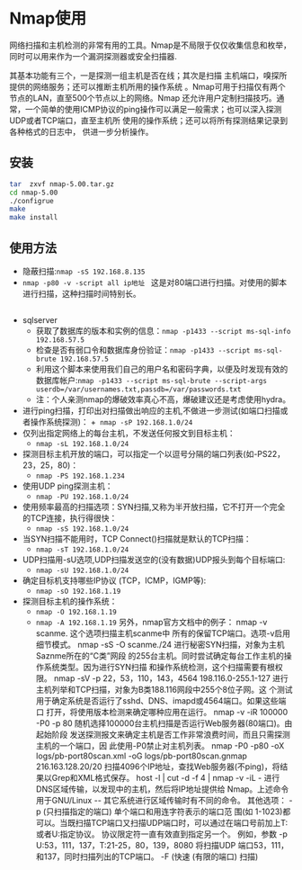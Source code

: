 # Nmap使用
<!-- @author DHJT 2018-04-12 -->

网络扫描和主机检测的非常有用的工具。Nmap是不局限于仅仅收集信息和枚举，同时可以用来作为一个漏洞探测器或安全扫描器.

其基本功能有三个，一是探测一组主机是否在线；其次是扫描 主机端口，嗅探所提供的网络服务；还可以推断主机所用的操作系统 。Nmap可用于扫描仅有两个节点的LAN，直至500个节点以上的网络。Nmap 还允许用户定制扫描技巧。通常，一个简单的使用ICMP协议的ping操作可以满足一般需求；也可以深入探测UDP或者TCP端口，直至主机所 使用的操作系统；还可以将所有探测结果记录到各种格式的日志中， 供进一步分析操作。

## 安装
``` sh
tar  zxvf nmap-5.00.tar.gz
cd nmap-5.00
./configrue
make
make install
```
## 使用方法
- 隐蔽扫描:`nmap -sS 192.168.8.135`
- `nmap -p80 -v -script all ip地址 `
这是对80端口进行扫描。对使用的脚本进行扫描，这种扫描时间特别长。 
## 
- sqlserver
    + 获取了数据库的版本和实例的信息：`nmap -p1433 --script ms-sql-info 192.168.57.5`
    + 检查是否有弱口令和数据库身份验证：`nmap -p1433 --script ms-sql-brute 192.168.57.5`
    + 利用这个脚本来使用我们自己的用户名和密码字典，以便及时发现有效的数据库帐户:`nmap -p1433 --script ms-sql-brute --script-args userdb=/var/usernames.txt,passdb=/var/passwords.txt`
    + 注：个人亲测nmap的爆破效率真心不高，爆破建议还是考虑使用hydra。
- 进行ping扫描，打印出对扫描做出响应的主机,不做进一步测试(如端口扫描或者操作系统探测)：
    +` nmap -sP 192.168.1.0/24`
- 仅列出指定网络上的每台主机，不发送任何报文到目标主机：
    + `nmap -sL 192.168.1.0/24`
- 探测目标主机开放的端口，可以指定一个以逗号分隔的端口列表(如-PS22，23，25，80)：
    + `nmap -PS 192.168.1.234`
- 使用UDP ping探测主机：
    + `nmap -PU 192.168.1.0/24`
- 使用频率最高的扫描选项：SYN扫描,又称为半开放扫描，它不打开一个完全的TCP连接，执行得很快：
    + `nmap -sS 192.168.1.0/24`
- 当SYN扫描不能用时，TCP Connect()扫描就是默认的TCP扫描：
    + `nmap -sT 192.168.1.0/24`
- UDP扫描用-sU选项,UDP扫描发送空的(没有数据)UDP报头到每个目标端口:
    + `nmap -sU 192.168.1.0/24`
- 确定目标机支持哪些IP协议 (TCP，ICMP，IGMP等):
    + `nmap -sO 192.168.1.19`
- 探测目标主机的操作系统：
    + `nmap -O 192.168.1.19`
    + `nmap -A 192.168.1.19`
另外，nmap官方文档中的例子：
nmap -v scanme.
这个选项扫描主机scanme中 所有的保留TCP端口。选项-v启用细节模式。
nmap -sS -O scanme./24
进行秘密SYN扫描，对象为主机Saznme所在的“C类”网段 的255台主机。同时尝试确定每台工作主机的操作系统类型。因为进行SYN扫描 和操作系统检测，这个扫描需要有根权限。
nmap -sV -p 22，53，110，143，4564 198.116.0-255.1-127
进行主机列举和TCP扫描，对象为B类188.116网段中255个8位子网。这 个测试用于确定系统是否运行了sshd、DNS、imapd或4564端口。如果这些端口 打开，将使用版本检测来确定哪种应用在运行。
nmap -v -iR 100000 -P0 -p 80
随机选择100000台主机扫描是否运行Web服务器(80端口)。由起始阶段 发送探测报文来确定主机是否工作非常浪费时间，而且只需探测主机的一个端口，因 此使用-P0禁止对主机列表。
nmap -P0 -p80 -oX logs/pb-port80scan.xml -oG logs/pb-port80scan.gnmap 216.163.128.20/20
扫描4096个IP地址，查找Web服务器(不ping)，将结果以Grep和XML格式保存。
host -l | cut -d -f 4 | nmap -v -iL -
进行DNS区域传输，以发现中的主机，然后将IP地址提供给 Nmap。上述命令用于GNU/Linux -- 其它系统进行区域传输时有不同的命令。
其他选项：
-p (只扫描指定的端口)
单个端口和用连字符表示的端口范 围(如 1-1023)都可以。当既扫描TCP端口又扫描UDP端口时，可以通过在端口号前加上T: 或者U:指定协议。 协议限定符一直有效直到指定另一个。 例如，参数 -p U:53，111，137，T:21-25，80，139，8080 将扫描UDP 端口53，111，和137，同时扫描列出的TCP端口。
-F (快速 (有限的端口) 扫描)